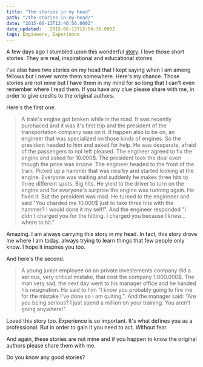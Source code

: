```yaml
---
title: "The stories in my head"
path: "/the-stories-in-my-head/"
date: "2015-06-13T13:46:56.000Z"
date_updated:   2015-06-13T13:54:36.000Z
tags: Engineers, Experience
---
```


A few days ago I stumbled upon this wonderful [story](http://cs.txstate.edu/~br02/cs1428/ShortStoryForEngineers.htm). I love those short stories. They are real, inspirational and educational stories.

I've also have two stories on my head that I kept saying when I am among fellows but I never wrote them somewhere. Here's my chance. Those stories are not mine but I have them in my mind for so long that I can't even remember where I read them. If you have any clue please share with me, in order to give credits to the original authors.

Here's the first one.

>A train's engine got broken while in the road. It was recently purchaced and it was it's first trip and the president of the transportation company was on it. It happen also to be on, an engineer that was specialized on those kinds of engines. So the president headed to him and asked for help. He was desparate, afraid of the passengers to not left pleased. The engineer agreed to fix the engine and asked for 10.000$. The president took the deal even though the price was insane. The engineer headed to the front of the train. Picked up a hammer that was nearby and started looking at the engine. Everyone was waiting and suddenly he makes three hits to three different spots. Big hits. He yield to the driver to turn on the engine and for everyone's surprise the engine was running again. He fixed it. But the president was mad. He turned to the enginneer and said "You charded me 10.000$ just to take three hits with the hammer? I would done it my self!". And the engineer responded "I didn't charged you for the hitting. I charged you because I knew... where to hit."

Amazing. I am always carrying this story in my head. In fact, this story drove me where I am today, always trying to learn things that few people only know. I hope it inspires you too.

And here's the second.

> A young junior employee on an private investements company did a serious, very critical mistake, that cost the company 1.000.000$. The man very sad, the next day went to his manager office and he handed his resignation. He said to him "I know you probably going to fire me for the mistake I've done so I am quiting.". And the manager said: "Are you being serious? I just spend a million on your training. You aren't going anywhere!".

Loved this story too. Experience is so important. It's  what defines you as a professional. But in order to gain it you need to act. Without fear.

And again, these stories are not mine and if you happen to know the original authors please share them with me.

Do you know any good stories?
